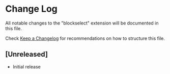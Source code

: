 # Change Log

All notable changes to the "blockselect" extension will be documented in this file.

Check [Keep a Changelog](http://keepachangelog.com/) for recommendations on how to structure this file.

## [Unreleased]

- Initial release